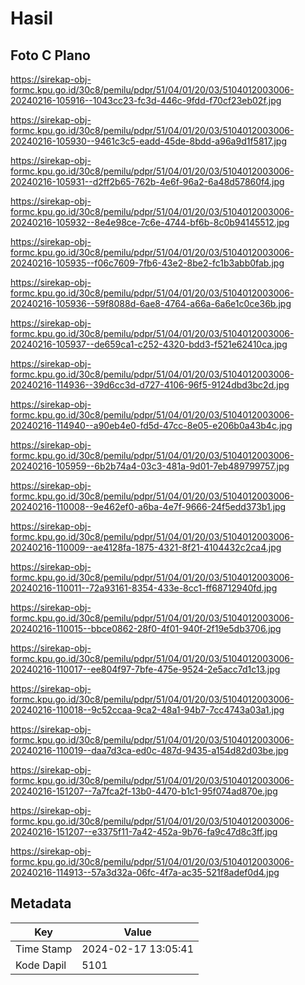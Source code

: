 # Hasil

## Foto C Plano

https://sirekap-obj-formc.kpu.go.id/30c8/pemilu/pdpr/51/04/01/20/03/5104012003006-20240216-105916--1043cc23-fc3d-446c-9fdd-f70cf23eb02f.jpg

https://sirekap-obj-formc.kpu.go.id/30c8/pemilu/pdpr/51/04/01/20/03/5104012003006-20240216-105930--9461c3c5-eadd-45de-8bdd-a96a9d1f5817.jpg

https://sirekap-obj-formc.kpu.go.id/30c8/pemilu/pdpr/51/04/01/20/03/5104012003006-20240216-105931--d2ff2b65-762b-4e6f-96a2-6a48d57860f4.jpg

https://sirekap-obj-formc.kpu.go.id/30c8/pemilu/pdpr/51/04/01/20/03/5104012003006-20240216-105932--8e4e98ce-7c6e-4744-bf6b-8c0b94145512.jpg

https://sirekap-obj-formc.kpu.go.id/30c8/pemilu/pdpr/51/04/01/20/03/5104012003006-20240216-105935--f06c7609-7fb6-43e2-8be2-fc1b3abb0fab.jpg

https://sirekap-obj-formc.kpu.go.id/30c8/pemilu/pdpr/51/04/01/20/03/5104012003006-20240216-105936--59f8088d-6ae8-4764-a66a-6a6e1c0ce36b.jpg

https://sirekap-obj-formc.kpu.go.id/30c8/pemilu/pdpr/51/04/01/20/03/5104012003006-20240216-105937--de659ca1-c252-4320-bdd3-f521e62410ca.jpg

https://sirekap-obj-formc.kpu.go.id/30c8/pemilu/pdpr/51/04/01/20/03/5104012003006-20240216-114936--39d6cc3d-d727-4106-96f5-9124dbd3bc2d.jpg

https://sirekap-obj-formc.kpu.go.id/30c8/pemilu/pdpr/51/04/01/20/03/5104012003006-20240216-114940--a90eb4e0-fd5d-47cc-8e05-e206b0a43b4c.jpg

https://sirekap-obj-formc.kpu.go.id/30c8/pemilu/pdpr/51/04/01/20/03/5104012003006-20240216-105959--6b2b74a4-03c3-481a-9d01-7eb489799757.jpg

https://sirekap-obj-formc.kpu.go.id/30c8/pemilu/pdpr/51/04/01/20/03/5104012003006-20240216-110008--9e462ef0-a6ba-4e7f-9666-24f5edd373b1.jpg

https://sirekap-obj-formc.kpu.go.id/30c8/pemilu/pdpr/51/04/01/20/03/5104012003006-20240216-110009--ae4128fa-1875-4321-8f21-4104432c2ca4.jpg

https://sirekap-obj-formc.kpu.go.id/30c8/pemilu/pdpr/51/04/01/20/03/5104012003006-20240216-110011--72a93161-8354-433e-8cc1-ff68712940fd.jpg

https://sirekap-obj-formc.kpu.go.id/30c8/pemilu/pdpr/51/04/01/20/03/5104012003006-20240216-110015--bbce0862-28f0-4f01-940f-2f19e5db3706.jpg

https://sirekap-obj-formc.kpu.go.id/30c8/pemilu/pdpr/51/04/01/20/03/5104012003006-20240216-110017--ee804f97-7bfe-475e-9524-2e5acc7d1c13.jpg

https://sirekap-obj-formc.kpu.go.id/30c8/pemilu/pdpr/51/04/01/20/03/5104012003006-20240216-110018--9c52ccaa-9ca2-48a1-94b7-7cc4743a03a1.jpg

https://sirekap-obj-formc.kpu.go.id/30c8/pemilu/pdpr/51/04/01/20/03/5104012003006-20240216-110019--daa7d3ca-ed0c-487d-9435-a154d82d03be.jpg

https://sirekap-obj-formc.kpu.go.id/30c8/pemilu/pdpr/51/04/01/20/03/5104012003006-20240216-151207--7a7fca2f-13b0-4470-b1c1-95f074ad870e.jpg

https://sirekap-obj-formc.kpu.go.id/30c8/pemilu/pdpr/51/04/01/20/03/5104012003006-20240216-151207--e3375f11-7a42-452a-9b76-fa9c47d8c3ff.jpg

https://sirekap-obj-formc.kpu.go.id/30c8/pemilu/pdpr/51/04/01/20/03/5104012003006-20240216-114913--57a3d32a-06fc-4f7a-ac35-521f8adef0d4.jpg


## Metadata

| Key        | Value               |
| ---------- | ------------------- |
| Time Stamp | 2024-02-17 13:05:41 |
| Kode Dapil | 5101                |



